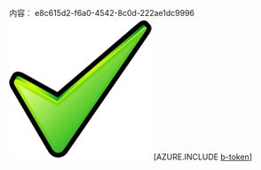 内容︰ e8c615d2-f6a0-4542-8c0d-222ae1dc9996![图像](8cb96e3e-79b6-4dc5-b569-aea02daf0a1a.png)
[AZURE.INCLUDE [b-token](1c523eb8-d3d5-4932-8c43-c1db56abe93b.md)]

